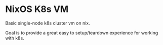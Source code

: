 # NixOS K8s VM

Basic single-node k8s cluster vm on nix.

Goal is to provide a great easy to setup/teardown experience for working with k8s.
